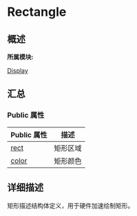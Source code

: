 # Rectangle


## **概述**

**所属模块:**

[Display](_display.md)


## **汇总**


### Public 属性

  | Public&nbsp;属性 | 描述 | 
| -------- | -------- |
| [rect](_display.md#rect) | 矩形区域 | 
| [color](_display.md#color-33) | 矩形颜色 | 


## **详细描述**

矩形描述结构体定义，用于硬件加速绘制矩形。
